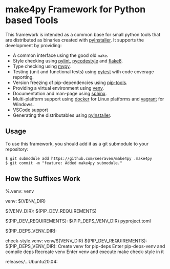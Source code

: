 # make4py Framework for Python based Tools

This framework is intended as a common base for small python tools that are
distributed as binaries created with [pyInstaller]. It supports the development
by providing:

  - A common interface using the good old `make`.
  - Style checking using [pylint], [pycodestyle] and [flake8].
  - Type checking using [mypy].
  - Testing (unit and functional tests) using [pytest] with code coverage reporting.
  - Version freezing of pip-dependencies using [pip-tools].
  - Providing a virtual environment using [venv].
  - Documentation and man-page using [sphinx].
  - Multi-platform support using [docker] for Linux platforms and [vagrant] for Windows.
  - VSCode support
  - Generating the distributables using [pyInstaller].


## Usage

To use this framework, you should add it as a git submodule to your repository:

    $ git submodule add https://github.com/seeraven/make4py .make4py
    $ git commit -m "feature: Added make4py submodule."
    

## How the Suffixes Work

%.venv: venv
    <Enter venv and execute make stem>

venv: $(VENV_DIR)

$(VENV_DIR): $(PIP_DEV_REQUIREMENTS)
    <Recreate venv>

$(PIP_DEV_REQUIREMENTS): $(PIP_DEPS_VENV_DIR) pyproject.toml
    <Enter pip-deps-venv and compile deps>

$(PIP_DEPS_VENV_DIR):
    <Recreate venv for pip-deps>

check-style.venv:
  venv/$(VENV_DIR)
    $(PIP_DEV_REQUIREMENTS):
      $(PIP_DEPS_VENV_DIR):
        Create venv for pip-deps
      Enter pip-deps-venv and compile deps
    Recreate venv
  Enter venv and execute make check-style in it


releases/...Ubuntu20.04:


[pyInstaller]: https://pyinstaller.org/en/stable/
[pylint]: https://www.pylint.org/
[pycodestyle]: https://pycodestyle.pycqa.org/en/latest/intro.html
[flake8]: https://flake8.pycqa.org/en/latest/
[mypy]: https://mypy-lang.org/
[pytest]: https://pytest.org/
[pip-tools]: https://github.com/jazzband/pip-tools
[venv]: https://docs.python.org/3/library/venv.html
[sphinx]: https://www.sphinx-doc.org/en/master/
[docker]: https://www.docker.com/
[vagrant]: https://www.vagrantup.com/
